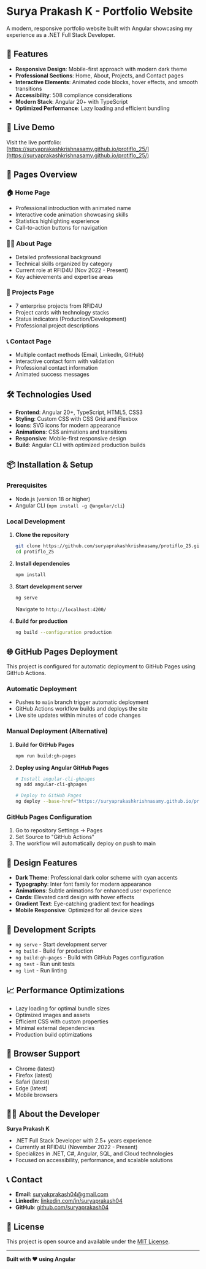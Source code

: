 # Surya Prakash K - Portfolio Website

A modern, responsive portfolio website built with Angular showcasing my experience as a .NET Full Stack Developer.

## 🌟 Features

- **Responsive Design**: Mobile-first approach with modern dark theme
- **Professional Sections**: Home, About, Projects, and Contact pages
- **Interactive Elements**: Animated code blocks, hover effects, and smooth transitions
- **Accessibility**: 508 compliance considerations
- **Modern Stack**: Angular 20+ with TypeScript
- **Optimized Performance**: Lazy loading and efficient bundling

## 🚀 Live Demo

Visit the live portfolio: [https://suryaprakashkrishnasamy.github.io/protiflo_25/](https://suryaprakashkrishnasamy.github.io/protiflo_25/)

## 📱 Pages Overview

### 🏠 Home Page
- Professional introduction with animated name
- Interactive code animation showcasing skills
- Statistics highlighting experience
- Call-to-action buttons for navigation

### 👨‍💻 About Page
- Detailed professional background
- Technical skills organized by category
- Current role at RFID4U (Nov 2022 - Present)
- Key achievements and expertise areas

### 🚀 Projects Page
- 7 enterprise projects from RFID4U
- Project cards with technology stacks
- Status indicators (Production/Development)
- Professional project descriptions

### 📞 Contact Page
- Multiple contact methods (Email, LinkedIn, GitHub)
- Interactive contact form with validation
- Professional contact information
- Animated success messages

## 🛠️ Technologies Used

- **Frontend**: Angular 20+, TypeScript, HTML5, CSS3
- **Styling**: Custom CSS with CSS Grid and Flexbox
- **Icons**: SVG icons for modern appearance
- **Animations**: CSS animations and transitions
- **Responsive**: Mobile-first responsive design
- **Build**: Angular CLI with optimized production builds

## 📦 Installation & Setup

### Prerequisites
- Node.js (version 18 or higher)
- Angular CLI (`npm install -g @angular/cli`)

### Local Development

1. **Clone the repository**
   ```bash
   git clone https://github.com/suryaprakashkrishnasamy/protiflo_25.git
   cd protiflo_25
   ```

2. **Install dependencies**
   ```bash
   npm install
   ```

3. **Start development server**
   ```bash
   ng serve
   ```
   Navigate to `http://localhost:4200/`

4. **Build for production**
   ```bash
   ng build --configuration production
   ```

## 🌐 GitHub Pages Deployment

This project is configured for automatic deployment to GitHub Pages using GitHub Actions.

### Automatic Deployment
- Pushes to `main` branch trigger automatic deployment
- GitHub Actions workflow builds and deploys the site
- Live site updates within minutes of code changes

### Manual Deployment (Alternative)

1. **Build for GitHub Pages**
   ```bash
   npm run build:gh-pages
   ```

2. **Deploy using Angular GitHub Pages**
   ```bash
   # Install angular-cli-ghpages
   ng add angular-cli-ghpages
   
   # Deploy to GitHub Pages
   ng deploy --base-href="https://suryaprakashkrishnasamy.github.io/protiflo_25/"
   ```

### GitHub Pages Configuration

1. Go to repository Settings → Pages
2. Set Source to "GitHub Actions"
3. The workflow will automatically deploy on push to main

## 🎨 Design Features

- **Dark Theme**: Professional dark color scheme with cyan accents
- **Typography**: Inter font family for modern appearance
- **Animations**: Subtle animations for enhanced user experience
- **Cards**: Elevated card design with hover effects
- **Gradient Text**: Eye-catching gradient text for headings
- **Mobile Responsive**: Optimized for all device sizes

## 🔧 Development Scripts

- `ng serve` - Start development server
- `ng build` - Build for production
- `ng build:gh-pages` - Build with GitHub Pages configuration
- `ng test` - Run unit tests
- `ng lint` - Run linting

## 📈 Performance Optimizations

- Lazy loading for optimal bundle sizes
- Optimized images and assets
- Efficient CSS with custom properties
- Minimal external dependencies
- Production build optimizations

## 📱 Browser Support

- Chrome (latest)
- Firefox (latest)
- Safari (latest)
- Edge (latest)
- Mobile browsers

## 👨‍💻 About the Developer

**Surya Prakash K**
- .NET Full Stack Developer with 2.5+ years experience
- Currently at RFID4U (November 2022 - Present)
- Specializes in .NET, C#, Angular, SQL, and Cloud technologies
- Focused on accessibility, performance, and scalable solutions

## 📞 Contact

- **Email**: [suryakprakash04@gmail.com](mailto:suryakprakash04@gmail.com)
- **LinkedIn**: [linkedin.com/in/suryaprakash04](https://www.linkedin.com/in/suryaprakash04)
- **GitHub**: [github.com/suryaprakash04](https://github.com/suryaprakash04)

## 📄 License

This project is open source and available under the [MIT License](LICENSE).

---

**Built with ❤️ using Angular**
